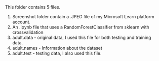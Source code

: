 This folder contains 5 files. 
1. Screenshot folder contain a .JPEG file of my Microsoft Learn platform account.
2. An .ipynb file that uses a RandomForestClassifier from sklearn with crossvalidation
3. adult.data - original data, I used this file for both testing and training data. 
4. adult.names - Information about the dataset
5. adult.test - testing data, I also used this file. 

